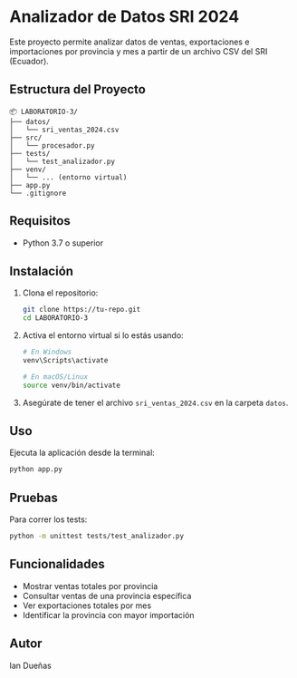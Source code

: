 # Analizador de Datos SRI 2024

Este proyecto permite analizar datos de ventas, exportaciones e importaciones por provincia y mes a partir de un archivo CSV del SRI (Ecuador).

## Estructura del Proyecto

```
📦 LABORATORIO-3/
├── datos/
│   └── sri_ventas_2024.csv
├── src/
│   └── procesador.py
├── tests/
│   └── test_analizador.py
├── venv/
│   └── ... (entorno virtual)
├── app.py
└── .gitignore
```

## Requisitos

- Python 3.7 o superior

## Instalación

1. Clona el repositorio:
   ```bash
   git clone https://tu-repo.git
   cd LABORATORIO-3
   ```

2. Activa el entorno virtual si lo estás usando:
   ```bash
   # En Windows
   venv\Scripts\activate

   # En macOS/Linux
   source venv/bin/activate
   ```

3. Asegúrate de tener el archivo `sri_ventas_2024.csv` en la carpeta `datos`.

## Uso

Ejecuta la aplicación desde la terminal:

```bash
python app.py
```

## Pruebas

Para correr los tests:

```bash
python -m unittest tests/test_analizador.py
```

## Funcionalidades

- Mostrar ventas totales por provincia
- Consultar ventas de una provincia específica
- Ver exportaciones totales por mes
- Identificar la provincia con mayor importación

## Autor

Ian Dueñas
